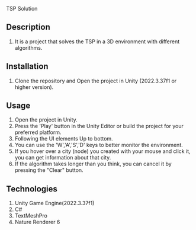 TSP Solution

## Description

1. It is a project that solves the TSP in a 3D environment with different algorithms.

## Installation

1. Clone the repository and Open the project in Unity (2022.3.37f1 or higher version).

## Usage

1. Open the project in Unity.
2. Press the 'Play' button in the Unity Editor or build the project for your preferred platform.
3. Following the UI elements Up to bottom.
4. You can use the 'W','A','S','D' keys to better monitor the environment.
5. If you hover over a city (node) you created with your mouse and click it, you can get information about that city.
6. If the algorithm takes longer than you think, you can cancel it by pressing the "Clear" button.

## Technologies

1. Unity Game Engine(2022.3.37f1)
2. C#
3. TextMeshPro
4. Nature Renderer 6




